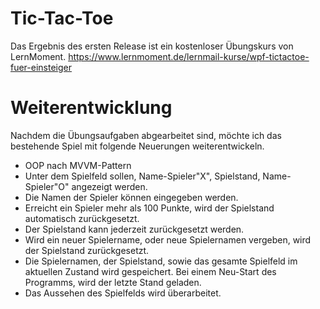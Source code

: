 # Tic-Tac-Toe

Das Ergebnis des ersten Release ist ein kostenloser Übungskurs von LernMoment.
https://www.lernmoment.de/lernmail-kurse/wpf-tictactoe-fuer-einsteiger

# Weiterentwicklung

Nachdem die Übungsaufgaben abgearbeitet sind, möchte ich das bestehende Spiel mit folgende Neuerungen weiterentwickeln.
* OOP nach MVVM-Pattern
* Unter dem Spielfeld sollen, Name-Spieler"X", Spielstand, Name-Spieler"O" angezeigt werden.
* Die Namen der Spieler können eingegeben werden.
* Erreicht ein Spieler mehr als 100 Punkte, wird der Spielstand automatisch zurückgesetzt.
* Der Spielstand kann jederzeit zurückgesetzt werden.
* Wird ein neuer Spielername, oder neue Spielernamen vergeben, wird der Spielstand zurückgesetzt.
* Die Spielernamen, der Spielstand, sowie das gesamte Spielfeld im aktuellen Zustand wird gespeichert. 
  Bei einem Neu-Start des Programms, wird der letzte Stand geladen. 
* Das Aussehen des Spielfelds wird überarbeitet. 
